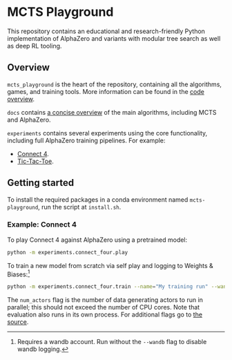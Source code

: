 # MCTS Playground

This repository contains an educational and research-friendly Python implementation of AlphaZero and variants with modular tree search as well as deep RL tooling.

## Overview

`mcts_playground` is the heart of the repository, containing all the algorithms, games, and training tools. More information can be found in the [code overview](./mcts_playground/README.md).

`docs` contains [a concise overview](./docs/algorithms_overview.md) of the main algorithms, including MCTS and AlphaZero.

`experiments` contains several experiments using the core functionality, including full AlphaZero training pipelines. For example:

- [Connect 4](./experiments/connect_four/).
- [Tic-Tac-Toe](./experiments/model_architectures_in_tic_tac_toe/).

## Getting started

To install the required packages in a conda environment named `mcts-playground`, run the script at `install.sh`.

### Example: Connect 4

To play Connect 4 against AlphaZero using a pretrained model:

```bash
python -m experiments.connect_four.play
```

To train a new model from scratch via self play and logging to Weights & Biases:[^1]

[^1]: Requires a wandb account. Run without the `--wandb` flag to disable wandb logging.

```bash
python -m experiments.connect_four.train --name="My training run" --wandb --num_actors=10
```

The `num_actors` flag is the number of data generating actors to run in parallel; this should not exceed the number of CPU cores. Note that evaluation also runs in its own process.
For additional flags go to [the source](./experiments/connect_four/train.py).
